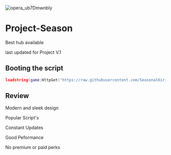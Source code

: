 ![opera_ub7Dmwnbly](https://user-images.githubusercontent.com/99521865/198528072-9eacd3be-5404-419a-9012-9b3f6ad7110e.png)

# Project-Season
Best hub available

last updated for Project V.1

 ## Booting the script
```lua
loadstring(game:HttpGet("https://raw.githubusercontent.com/SeasonalKirito/Project-Season/main/Project%20Season%20Rework.lua"))();
```

 ## Review
 Modern and sleek design
 
Popular Script's

Constant Updates

Good Peformance

No premium or paid perks
